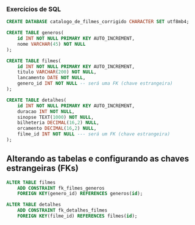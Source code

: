 ### Exercícios de SQL

```sql
CREATE DATABASE catalogo_de_filmes_corrigido CHARACTER SET utf8mb4;
```

```sql
CREATE TABLE generos(
    id INT NOT NULL PRIMARY KEY AUTO_INCREMENT,
    nome VARCHAR(45) NOT NULL
);
```

```sql
CREATE TABLE filmes(
    id INT NOT NULL PRIMARY KEY AUTO_INCREMENT,
    titulo VARCHAR(200) NOT NULL,
    lancamento DATE NOT NULL,
    genero_id INT NOT NULL -- será uma FK (chave estrangeira)
);
```

```sql
CREATE TABLE detalhes(
    id INT NOT NULL PRIMARY KEY AUTO_INCREMENT,
    duracao INT NOT NULL,
    sinopse TEXT(1000) NOT NULL,
    bilheteria DECIMAL(16,2) NULL,
    orcamento DECIMAL(16,2) NULL,
    filme_id INT NOT NULL --- será um FK (chave estrangeira)
);
```

## Alterando as tabelas e configurando as chaves estrangeiras (FKs)

```sql
ALTER TABLE filmes
    ADD CONSTRAINT fk_filmes_generos
    FOREIGN KEY(genero_id) REFERENCES generos(id);
```

```sql
ALTER TABLE detalhes
    ADD CONSTRAINT fk_detalhes_filmes
    FOREIGN KEY(filme_id) REFERENCES filmes(id);
```
